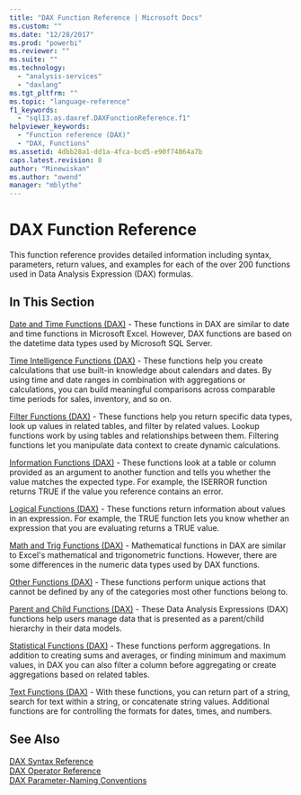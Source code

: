 ```yaml
---
title: "DAX Function Reference | Microsoft Docs"
ms.custom: ""
ms.date: "12/28/2017"
ms.prod: "powerbi"
ms.reviewer: ""
ms.suite: ""
ms.technology: 
  - "analysis-services"
  - "daxlang"
ms.tgt_pltfrm: ""
ms.topic: "language-reference"
f1_keywords: 
  - "sql13.as.daxref.DAXFunctionReference.f1"
helpviewer_keywords: 
  - "Function reference (DAX)"
  - "DAX, Functions"
ms.assetid: 4dbb28a1-dd1a-4fca-bcd5-e90f74864a7b
caps.latest.revision: 8
author: "Minewiskan"
ms.author: "owend"
manager: "mblythe"
---
```

# DAX Function Reference
This function reference provides detailed information including syntax, parameters, return values, and examples for each of the over 200 functions used in Data Analysis Expression (DAX) formulas.  
  
## In This Section  
[Date and Time Functions &#40;DAX&#41;](../DAX/date-and-time-functions-dax.md) - These functions in DAX are similar to date and time functions in Microsoft Excel. However, DAX functions are based on the datetime data types used by Microsoft SQL Server.  
  
[Time Intelligence Functions &#40;DAX&#41;](../DAX/time-intelligence-functions-dax.md) - These functions help you create calculations that use built-in knowledge about calendars and dates. By using time and date ranges in combination with aggregations or calculations, you can build meaningful comparisons across comparable time periods for sales, inventory, and so on.  
  
[Filter Functions &#40;DAX&#41;](../DAX/filter-functions-dax.md) - These functions help you return specific data types, look up values in related tables, and filter by related values. Lookup functions work by using tables and relationships between them. Filtering functions let you manipulate data context to create dynamic calculations.  
  
[Information Functions &#40;DAX&#41;](../DAX/information-functions-dax.md) - These functions look at a table or column provided as an argument to another function and tells you whether the value matches the expected type. For example, the ISERROR function returns TRUE if the value you reference contains an error.  
  
[Logical Functions &#40;DAX&#41;](../DAX/logical-functions-dax.md) - These functions return information about values in an expression. For example, the TRUE function lets you know whether an expression that you are evaluating returns a TRUE value.  
  
[Math and Trig Functions &#40;DAX&#41;](../DAX/math-and-trig-functions-dax.md) - Mathematical functions in DAX are similar to Excel's mathematical and trigonometric functions. However, there are some differences in the numeric data types used by DAX functions.  
  
[Other Functions &#40;DAX&#41;](../DAX/other-functions-dax.md) - These functions perform unique actions that cannot be defined by any of the categories most other functions belong to.  
  
[Parent and Child Functions &#40;DAX&#41;](../DAX/parent-and-child-functions-dax.md) - These Data Analysis Expressions (DAX) functions help users manage data that is presented as a parent/child hierarchy in their data models.  
  
[Statistical Functions &#40;DAX&#41;](../DAX/statistical-functions-dax.md) - These functions perform aggregations. In addition to creating sums and averages, or finding minimum and maximum values, in DAX you can also filter a column before aggregating or create aggregations based on related tables.  
  
[Text Functions &#40;DAX&#41;](../DAX/text-functions-dax.md) - With these functions, you can return part of a string, search for text within a string, or concatenate string values. Additional functions are for controlling the formats for dates, times, and numbers.  
  
## See Also  
[DAX Syntax Reference](../DAX/dax-syntax-reference.md)  
[DAX Operator Reference](../DAX/dax-operator-reference.md)  
[DAX Parameter-Naming Conventions](../DAX/dax-parameter-naming-conventions.md)  
  
